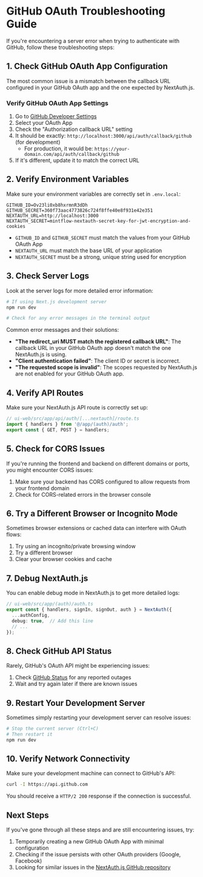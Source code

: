 # GitHub OAuth Troubleshooting Guide

If you're encountering a server error when trying to authenticate with GitHub, follow these troubleshooting steps:

## 1. Check GitHub OAuth App Configuration

The most common issue is a mismatch between the callback URL configured in your GitHub OAuth app and the one expected by NextAuth.js.

### Verify GitHub OAuth App Settings

1. Go to [GitHub Developer Settings](https://github.com/settings/developers)
2. Select your OAuth App
3. Check the "Authorization callback URL" setting
4. It should be exactly: `http://localhost:3000/api/auth/callback/github` (for development)
   - For production, it would be: `https://your-domain.com/api/auth/callback/github`
5. If it's different, update it to match the correct URL

## 2. Verify Environment Variables

Make sure your environment variables are correctly set in `.env.local`:

```
GITHUB_ID=Ov23li0xb8hxrmnR3dDh
GITHUB_SECRET=360f73aac4773826c724f8ffe40e8f931e42e351
NEXTAUTH_URL=http://localhost:3000
NEXTAUTH_SECRET=mintflow-nextauth-secret-key-for-jwt-encryption-and-cookies
```

- `GITHUB_ID` and `GITHUB_SECRET` must match the values from your GitHub OAuth App
- `NEXTAUTH_URL` must match the base URL of your application
- `NEXTAUTH_SECRET` must be a strong, unique string used for encryption

## 3. Check Server Logs

Look at the server logs for more detailed error information:

```bash
# If using Next.js development server
npm run dev

# Check for any error messages in the terminal output
```

Common error messages and their solutions:

- **"The redirect_uri MUST match the registered callback URL"**: The callback URL in your GitHub OAuth app doesn't match the one NextAuth.js is using.
- **"Client authentication failed"**: The client ID or secret is incorrect.
- **"The requested scope is invalid"**: The scopes requested by NextAuth.js are not enabled for your GitHub OAuth app.

## 4. Verify API Routes

Make sure your NextAuth.js API route is correctly set up:

```typescript
// ui-web/src/app/api/auth/[...nextauth]/route.ts
import { handlers } from '@/app/(auth)/auth';
export const { GET, POST } = handlers;
```

## 5. Check for CORS Issues

If you're running the frontend and backend on different domains or ports, you might encounter CORS issues:

1. Make sure your backend has CORS configured to allow requests from your frontend domain
2. Check for CORS-related errors in the browser console

## 6. Try a Different Browser or Incognito Mode

Sometimes browser extensions or cached data can interfere with OAuth flows:

1. Try using an incognito/private browsing window
2. Try a different browser
3. Clear your browser cookies and cache

## 7. Debug NextAuth.js

You can enable debug mode in NextAuth.js to get more detailed logs:

```typescript
// ui-web/src/app/(auth)/auth.ts
export const { handlers, signIn, signOut, auth } = NextAuth({
  ...authConfig,
  debug: true,  // Add this line
  // ...
});
```

## 8. Check GitHub API Status

Rarely, GitHub's OAuth API might be experiencing issues:

1. Check [GitHub Status](https://www.githubstatus.com/) for any reported outages
2. Wait and try again later if there are known issues

## 9. Restart Your Development Server

Sometimes simply restarting your development server can resolve issues:

```bash
# Stop the current server (Ctrl+C)
# Then restart it
npm run dev
```

## 10. Verify Network Connectivity

Make sure your development machine can connect to GitHub's API:

```bash
curl -I https://api.github.com
```

You should receive a `HTTP/2 200` response if the connection is successful.

## Next Steps

If you've gone through all these steps and are still encountering issues, try:

1. Temporarily creating a new GitHub OAuth App with minimal configuration
2. Checking if the issue persists with other OAuth providers (Google, Facebook)
3. Looking for similar issues in the [NextAuth.js GitHub repository](https://github.com/nextauthjs/next-auth/issues)
